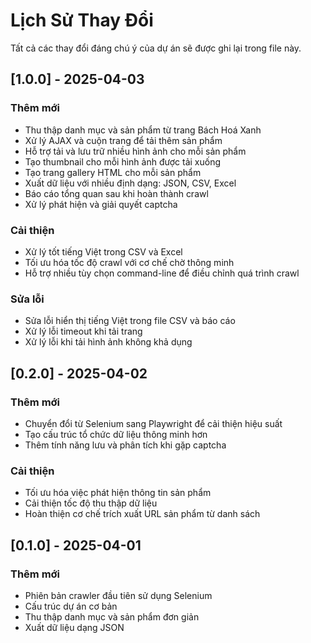 # Lịch Sử Thay Đổi

Tất cả các thay đổi đáng chú ý của dự án sẽ được ghi lại trong file này.

## [1.0.0] - 2025-04-03

### Thêm mới
- Thu thập danh mục và sản phẩm từ trang Bách Hoá Xanh
- Xử lý AJAX và cuộn trang để tải thêm sản phẩm
- Hỗ trợ tải và lưu trữ nhiều hình ảnh cho mỗi sản phẩm
- Tạo thumbnail cho mỗi hình ảnh được tải xuống
- Tạo trang gallery HTML cho mỗi sản phẩm
- Xuất dữ liệu với nhiều định dạng: JSON, CSV, Excel
- Báo cáo tổng quan sau khi hoàn thành crawl
- Xử lý phát hiện và giải quyết captcha

### Cải thiện
- Xử lý tốt tiếng Việt trong CSV và Excel
- Tối ưu hóa tốc độ crawl với cơ chế chờ thông minh
- Hỗ trợ nhiều tùy chọn command-line để điều chỉnh quá trình crawl

### Sửa lỗi
- Sửa lỗi hiển thị tiếng Việt trong file CSV và báo cáo
- Xử lý lỗi timeout khi tải trang
- Xử lý lỗi khi tải hình ảnh không khả dụng

## [0.2.0] - 2025-04-02

### Thêm mới
- Chuyển đổi từ Selenium sang Playwright để cải thiện hiệu suất
- Tạo cấu trúc tổ chức dữ liệu thông minh hơn
- Thêm tính năng lưu và phân tích khi gặp captcha

### Cải thiện
- Tối ưu hóa việc phát hiện thông tin sản phẩm
- Cải thiện tốc độ thu thập dữ liệu
- Hoàn thiện cơ chế trích xuất URL sản phẩm từ danh sách

## [0.1.0] - 2025-04-01

### Thêm mới
- Phiên bản crawler đầu tiên sử dụng Selenium
- Cấu trúc dự án cơ bản
- Thu thập danh mục và sản phẩm đơn giản
- Xuất dữ liệu dạng JSON 
